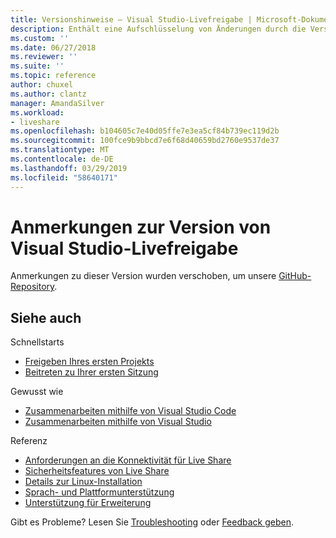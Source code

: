 ```yaml
---
title: Versionshinweise – Visual Studio-Livefreigabe | Microsoft-Dokumentation
description: Enthält eine Aufschlüsselung von Änderungen durch die Version von Visual Studio Live Share für Visual Studio und Visual Studio Code.
ms.custom: ''
ms.date: 06/27/2018
ms.reviewer: ''
ms.suite: ''
ms.topic: reference
author: chuxel
ms.author: clantz
manager: AmandaSilver
ms.workload:
- liveshare
ms.openlocfilehash: b104605c7e40d05ffe7e3ea5cf84b739ec119d2b
ms.sourcegitcommit: 100fce9b9bbcd7e6f68d40659bd2760e9537de37
ms.translationtype: MT
ms.contentlocale: de-DE
ms.lasthandoff: 03/29/2019
ms.locfileid: "58640171"
---
```

<!--
Copyright © Microsoft Corporation
All rights reserved.
Creative Commons Attribution 4.0 License (International): https://creativecommons.org/licenses/by/4.0/legalcode
-->

# <a name="visual-studio-live-share-release-notes"></a>Anmerkungen zur Version von Visual Studio-Livefreigabe

<!-- Placeholder in the event anyone has bookmarked the direct link -->
Anmerkungen zu dieser Version wurden verschoben, um unsere [GitHub-Repository](https://aka.ms/vsls-releases).

## <a name="see-also"></a>Siehe auch

Schnellstarts

- [Freigeben Ihres ersten Projekts](../quickstart/share.md)
- [Beitreten zu Ihrer ersten Sitzung](../quickstart/join.md)

Gewusst wie

- [Zusammenarbeiten mithilfe von Visual Studio Code](../use/vscode.md)
- [Zusammenarbeiten mithilfe von Visual Studio](../use/vs.md)

Referenz

- [Anforderungen an die Konnektivität für Live Share](connectivity.md)
- [Sicherheitsfeatures von Live Share](security.md)
- [Details zur Linux-Installation](linux.md)
- [Sprach- und Plattformunterstützung](platform-support.md)
- [Unterstützung für Erweiterung](extensions.md)

Gibt es Probleme? Lesen Sie [Troubleshooting](../troubleshooting.md) oder [Feedback geben](../support.md).
